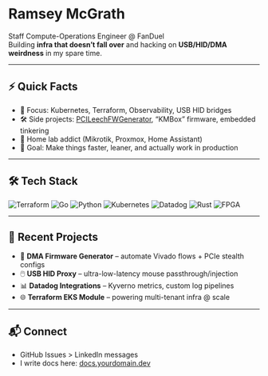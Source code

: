 # Ramsey McGrath

Staff Compute-Operations Engineer @ FanDuel  
Building **infra that doesn’t fall over** and hacking on **USB/HID/DMA weirdness** in my spare time.  

---

## ⚡ Quick Facts
- 🚀 Focus: Kubernetes, Terraform, Observability, USB HID bridges
- 🛠️ Side projects: [PCILeechFWGenerator](https://github.com/yourrepo), “KMBox” firmware, embedded tinkering  
- 🏡 Home lab addict (Mikrotik, Proxmox, Home Assistant)
- 🎯 Goal: Make things faster, leaner, and actually work in production

---

## 🛠️ Tech Stack
![Terraform](https://img.shields.io/badge/Terraform-844FBA?logo=terraform&logoColor=white)
![Go](https://img.shields.io/badge/Go-00ADD8?logo=go&logoColor=white)
![Python](https://img.shields.io/badge/Python-3776AB?logo=python&logoColor=white)
![Kubernetes](https://img.shields.io/badge/Kubernetes-326CE5?logo=kubernetes&logoColor=white)
![Datadog](https://img.shields.io/badge/Datadog-632CA6?logo=datadog&logoColor=white)
![Rust](https://img.shields.io/badge/Rust-000000?logo=rust&logoColor=white)
![FPGA](https://img.shields.io/badge/FPGA-Lattice-FFB81C)

---

## 📡 Recent Projects
- 🔬 **DMA Firmware Generator** – automate Vivado flows + PCIe stealth configs
- 🖱️ **USB HID Proxy** – ultra-low-latency mouse passthrough/injection
- 📊 **Datadog Integrations** – Kyverno metrics, custom log pipelines
- 🌐 **Terraform EKS Module** – powering multi-tenant infra @ scale

---

## 📬 Connect
- GitHub Issues > LinkedIn messages  
- I write docs here: [docs.yourdomain.dev](https://docs.yourdomain.dev)
